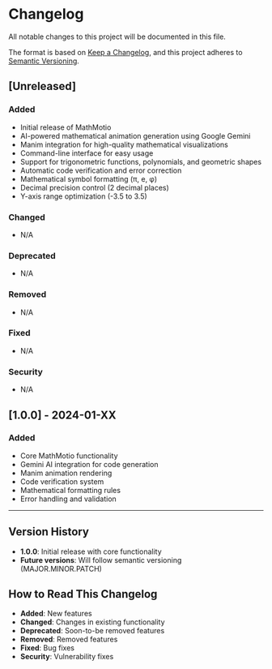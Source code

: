 # Changelog

All notable changes to this project will be documented in this file.

The format is based on [Keep a Changelog](https://keepachangelog.com/en/1.0.0/),
and this project adheres to [Semantic Versioning](https://semver.org/spec/v2.0.0.html).

## [Unreleased]

### Added
- Initial release of MathMotio
- AI-powered mathematical animation generation using Google Gemini
- Manim integration for high-quality mathematical visualizations
- Command-line interface for easy usage
- Support for trigonometric functions, polynomials, and geometric shapes
- Automatic code verification and error correction
- Mathematical symbol formatting (π, e, φ)
- Decimal precision control (2 decimal places)
- Y-axis range optimization (-3.5 to 3.5)

### Changed
- N/A

### Deprecated
- N/A

### Removed
- N/A

### Fixed
- N/A

### Security
- N/A

## [1.0.0] - 2024-01-XX

### Added
- Core MathMotio functionality
- Gemini AI integration for code generation
- Manim animation rendering
- Code verification system
- Mathematical formatting rules
- Error handling and validation

---

## Version History

- **1.0.0**: Initial release with core functionality
- **Future versions**: Will follow semantic versioning (MAJOR.MINOR.PATCH)

## How to Read This Changelog

- **Added**: New features
- **Changed**: Changes in existing functionality
- **Deprecated**: Soon-to-be removed features
- **Removed**: Removed features
- **Fixed**: Bug fixes
- **Security**: Vulnerability fixes 